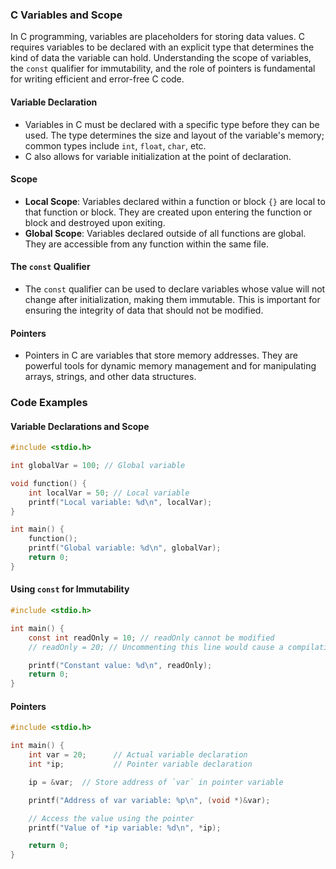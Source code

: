 ### C Variables and Scope

In C programming, variables are placeholders for storing data values. C requires variables to be declared with an explicit type that determines the kind of data the variable can hold. Understanding the scope of variables, the `const` qualifier for immutability, and the role of pointers is fundamental for writing efficient and error-free C code.

#### Variable Declaration

- Variables in C must be declared with a specific type before they can be used. The type determines the size and layout of the variable's memory; common types include `int`, `float`, `char`, etc.
- C also allows for variable initialization at the point of declaration.

#### Scope

- **Local Scope**: Variables declared within a function or block `{}` are local to that function or block. They are created upon entering the function or block and destroyed upon exiting.
- **Global Scope**: Variables declared outside of all functions are global. They are accessible from any function within the same file.

#### The `const` Qualifier

- The `const` qualifier can be used to declare variables whose value will not change after initialization, making them immutable. This is important for ensuring the integrity of data that should not be modified.

#### Pointers

- Pointers in C are variables that store memory addresses. They are powerful tools for dynamic memory management and for manipulating arrays, strings, and other data structures.

### Code Examples

#### Variable Declarations and Scope

```c
#include <stdio.h>

int globalVar = 100; // Global variable

void function() {
    int localVar = 50; // Local variable
    printf("Local variable: %d\n", localVar);
}

int main() {
    function();
    printf("Global variable: %d\n", globalVar);
    return 0;
}
```

#### Using `const` for Immutability

```c
#include <stdio.h>

int main() {
    const int readOnly = 10; // readOnly cannot be modified
    // readOnly = 20; // Uncommenting this line would cause a compilation error

    printf("Constant value: %d\n", readOnly);
    return 0;
}
```

#### Pointers

```c
#include <stdio.h>

int main() {
    int var = 20;      // Actual variable declaration
    int *ip;           // Pointer variable declaration

    ip = &var;  // Store address of `var` in pointer variable

    printf("Address of var variable: %p\n", (void *)&var);

    // Access the value using the pointer
    printf("Value of *ip variable: %d\n", *ip);

    return 0;
}
```
